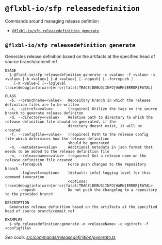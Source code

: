 `@flxbl-io/sfp releasedefinition`
================================

Commands around managing release defintion

* [`@flxbl-io/sfp releasedefinition generate`](#flxbliosfp-releasedefinition-generate)

## `@flxbl-io/sfp releasedefinition generate`

Generates release definition based on the artifacts at the specified head of source branch/commit ref

```
USAGE
  $ @flxbl-io/sfp releasedefinition generate -c <value> -f <value> -n <value> [-b <value>] [-d <value>] [--nopush] [--forcepush ]
    [-m <value>] [--loglevel trace|debug|info|warn|error|fatal|TRACE|DEBUG|INFO|WARN|ERROR|FATAL]

FLAGS
  -b, --branchname=<value>   Repository branch in which the release definition files are to be written
  -c, --gitref=<value>       (required) Utilize the tags on the source branch to generate release definiton
  -d, --directory=<value>    Relative path to directory to which the release definition file should be generated, if the
                             directory doesnt exist, it will be created
  -f, --configfile=<value>   (required) Path to the release config file which determines how the release definition
                             should be generated
  -m, --metadata=<value>     Additional metadata in json format that needs to be added to the release definition file
  -n, --releasename=<value>  (required) Set a release name on the release definition file created
      --forcepush            Force push changes to the repository branch
      --loglevel=<option>    [default: info] logging level for this command invocation
                             <options: trace|debug|info|warn|error|fatal|TRACE|DEBUG|INFO|WARN|ERROR|FATAL>
      --nopush               Do not push the changelog to a repository to the provided branch

DESCRIPTION
  Generates release definition based on the artifacts at the specified head of source branch/commit ref

EXAMPLES
  $ sfp releasedefinition:generate -n <releaseName> -c <gitref> -f <configfile>
```

_See code: [src/commands/releasedefinition/generate.ts](https://github.com/flxbl-io/sfp)_
